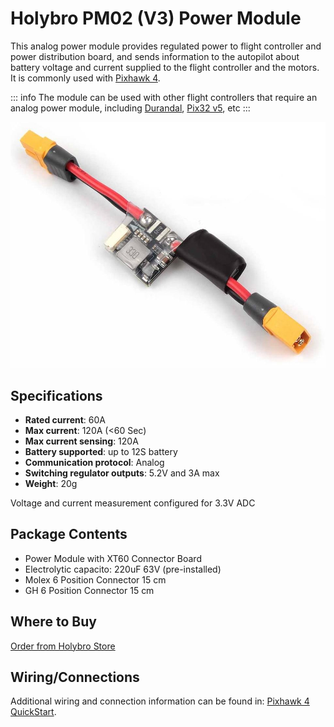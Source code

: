 # Holybro PM02 (V3) Power Module

This analog power module provides regulated power to flight controller and power distribution board, and sends information to the autopilot about battery voltage and current supplied to the flight controller and the motors. It is commonly used with [Pixhawk 4](../assembly/quick_start_pixhawk4.md).

::: info The module can be used with other flight controllers that require an analog power module, including [Durandal](../flight_controller/durandal.md), [Pix32 v5](../flight_controller/holybro_pix32_v5.md), etc
:::

![Holybro PM02](../../assets/hardware/power_module/holybro_pm02/pm02.jpg)


## Specifications

- **Rated current**: 60A
- **Max current**: 120A (<60 Sec)
- **Max current sensing**: 120A
- **Battery supported**: up to 12S battery
- **Communication protocol**: Analog
- **Switching regulator outputs**: 5.2V and 3A max
- **Weight**: 20g

Voltage and current measurement configured for 3.3V ADC

## Package Contents

- Power Module with XT60 Connector Board
- Electrolytic capacito: 220uF 63V (pre-installed)
- Molex 6 Position Connector 15 cm
- GH 6 Position Connector 15 cm

## Where to Buy

[Order from Holybro Store](https://holybro.com/collections/power-modules-pdbs/products/pm02-v3-12s-power-module)

## Wiring/Connections

Additional wiring and connection information can be found in: [Pixhawk 4 QuickStart](../assembly/quick_start_pixhawk4.md).
